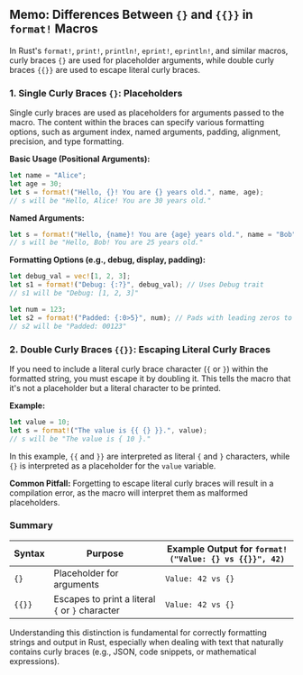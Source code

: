 ## Memo: Differences Between `{}` and `{{}}` in `format!` Macros

In Rust's `format!`, `print!`, `println!`, `eprint!`, `eprintln!`, and similar macros, curly braces `{}` are used for placeholder arguments, while double curly braces `{{}}` are used to escape literal curly braces.

### 1. Single Curly Braces `{}`: Placeholders

Single curly braces are used as placeholders for arguments passed to the macro. The content within the braces can specify various formatting options, such as argument index, named arguments, padding, alignment, precision, and type formatting.

**Basic Usage (Positional Arguments):**
```rust
let name = "Alice";
let age = 30;
let s = format!("Hello, {}! You are {} years old.", name, age);
// s will be "Hello, Alice! You are 30 years old."
```

**Named Arguments:**
```rust
let s = format!("Hello, {name}! You are {age} years old.", name = "Bob", age = 25);
// s will be "Hello, Bob! You are 25 years old."
```

**Formatting Options (e.g., debug, display, padding):**
```rust
let debug_val = vec![1, 2, 3];
let s1 = format!("Debug: {:?}", debug_val); // Uses Debug trait
// s1 will be "Debug: [1, 2, 3]"

let num = 123;
let s2 = format!("Padded: {:0>5}", num); // Pads with leading zeros to width 5
// s2 will be "Padded: 00123"
```

### 2. Double Curly Braces `{{}}`: Escaping Literal Curly Braces

If you need to include a literal curly brace character (`{` or `}`) within the formatted string, you must escape it by doubling it. This tells the macro that it's not a placeholder but a literal character to be printed.

**Example:**
```rust
let value = 10;
let s = format!("The value is {{ {} }}.", value);
// s will be "The value is { 10 }."
```

In this example, `{{` and `}}` are interpreted as literal `{` and `}` characters, while `{}` is interpreted as a placeholder for the `value` variable.

**Common Pitfall:**
Forgetting to escape literal curly braces will result in a compilation error, as the macro will interpret them as malformed placeholders.

### Summary

| Syntax | Purpose                                     | Example Output for `format!("Value: {} vs {{}}", 42)` |
|--------|---------------------------------------------|----------------------------------------------------|
| `{}`   | Placeholder for arguments                   | `Value: 42 vs {}`                                  |
| `{{}}` | Escapes to print a literal `{` or `}` character | `Value: 42 vs {}`                                  |

Understanding this distinction is fundamental for correctly formatting strings and output in Rust, especially when dealing with text that naturally contains curly braces (e.g., JSON, code snippets, or mathematical expressions).
